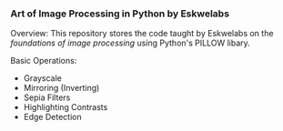 ### Art of Image Processing in Python by Eskwelabs

Overview: This repository stores the code taught by Eskwelabs on the *foundations of image processing* using Python's PILLOW libary.

Basic Operations:
- Grayscale
- Mirroring (Inverting)
- Sepia Filters
- Highlighting Contrasts
- Edge Detection
